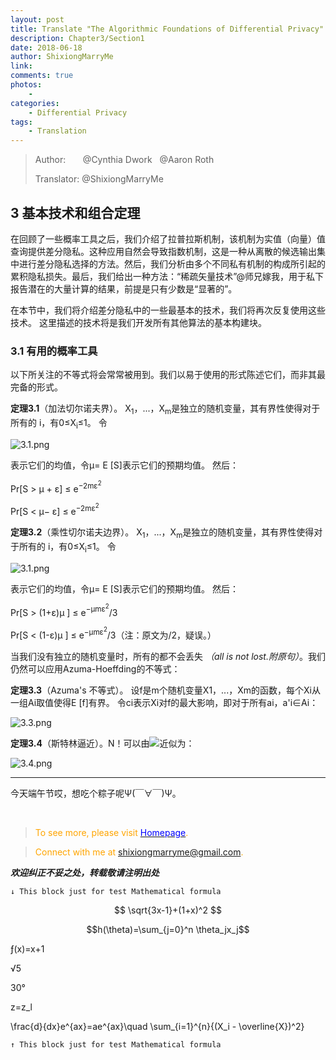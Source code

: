 ```yaml
--- 
layout: post
title: Translate "The Algorithmic Foundations of Differential Privacy"
description: Chapter3/Section1 
date: 2018-06-18 
author: ShixiongMarryMe  
link: 
comments: true
photos:
    -
categories:
    - Differential Privacy
tags: 
    - Translation
--- 
```


>Author: &#160;&#160;&#160;&#160;&#160;&#160;@Cynthia Dwork &#160;&#160;@Aaron Roth
>
>Translator: @ShixiongMarryMe

## 3 基本技术和组合定理

在回顾了一些概率工具之后，我们介绍了拉普拉斯机制，该机制为实值（向量）值查询提供差分隐私。这种应用自然会导致指数机制，这是一种从离散的候选输出集中进行差分隐私选择的方法。然后，我们分析由多个不同私有机制的构成所引起的累积隐私损失。最后，我们给出一种方法：“稀疏矢量技术”@师兄嫁我，用于私下报告潜在的大量计算的结果，前提是只有少数是“显著的”。

在本节中，我们将介绍差分隐私中的一些最基本的技术，我们将再次反复使用这些技术。 这里描述的技术将是我们开发所有其他算法的基本构建块。

### 3.1 有用的概率工具

以下所关注的不等式将会常常被用到。我们以易于使用的形式陈述它们，而非其最完备的形式。

**定理3.1**（加法切尔诺夫界）。 X<sub>1</sub>，...，X<sub>m</sub>是独立的随机变量，其有界性使得对于所有的 i，有0≤X<sub>i</sub>≤1。 令

![3.1.png](https://i.loli.net/2018/06/18/5b274eb19d5b5.png)

表示它们的均值，令μ= E [S]表示它们的预期均值。 然后：

Pr[S > μ + ε] ≤ e<sup>−2mε<sup>2</sup></sup>

Pr[S < μ− ε] ≤ e<sup>−2mε<sup>2</sup></sup>

**定理3.2**（乘性切尔诺夫边界）。 X<sub>1</sub>，...，X<sub>m</sub>是独立的随机变量，其有界性使得对于所有的 i，有0≤X<sub>i</sub>≤1。 令

![3.1.png](https://i.loli.net/2018/06/18/5b274eb19d5b5.png)

表示它们的均值，令μ= E [S]表示它们的预期均值。 然后：

Pr[S > (1+ε)μ ] ≤ e<sup>−μmε<sup>2</sup></sup>/3

Pr[S < (1-ε)μ ] ≤ e<sup>−μmε<sup>2</sup></sup>/3（注：原文为/2，疑误。）

当我们没有独立的随机变量时，所有的都不会丢失 _（all is not lost.附原句）_。我们仍然可以应用Azuma-Hoeffding的不等式：

**定理3.3**（Azuma's 不等式）。 设f是m个随机变量X1，...，Xm的函数，每个Xi从一组Ai取值使得E [f]有界。 令ci表示Xi对f的最大影响，即对于所有ai，a'i∈Ai：

![3.3.png](https://i.loli.net/2018/06/18/5b27568e21014.png)

**定理3.4**（斯特林逼近）。N！可以由<img src="http://latex.codecogs.com/gif.latex?\sqrt{2n\pi&space;}(n/e)^{n}"/>近似为：

![3.4.png](https://i.loli.net/2018/06/18/5b2757c87df44.png)

---
今天端午节哎，想吃个粽子呢Ψ(￣∀￣)Ψ。

&nbsp;

> <span style="color:orange"> To see more, please visit [<span style="color:blue">Homepage</span>](https://ShixiongMarryMe.github.io/). </span>

> <span style="color:orange"> Connect with me at <span style="color:blue"><shixiongmarryme@gmail.com></span>. </span>

__*欢迎纠正不妥之处，转载敬请注明出处*__


 	↓ This block just for test Mathematical formula
 $$
 \sqrt{3x-1}+(1+x)^2
 $$

 $$h(\theta)=\sum_{j=0}^n \theta_jx_j$$

 &fnof;(x)=x+1

 &radic;5

30&deg;

z=z_l

\frac{d}{dx}e^{ax}=ae^{ax}\quad \sum_{i=1}^{n}{(X_i - \overline{X})^2}


 	↑ This block just for test Mathematical formula

<script type="text/javascript" async src="https://cdn.mathjax.org/mathjax/latest/MathJax.js?config=TeX-MML-AM_CHTML">
</script>